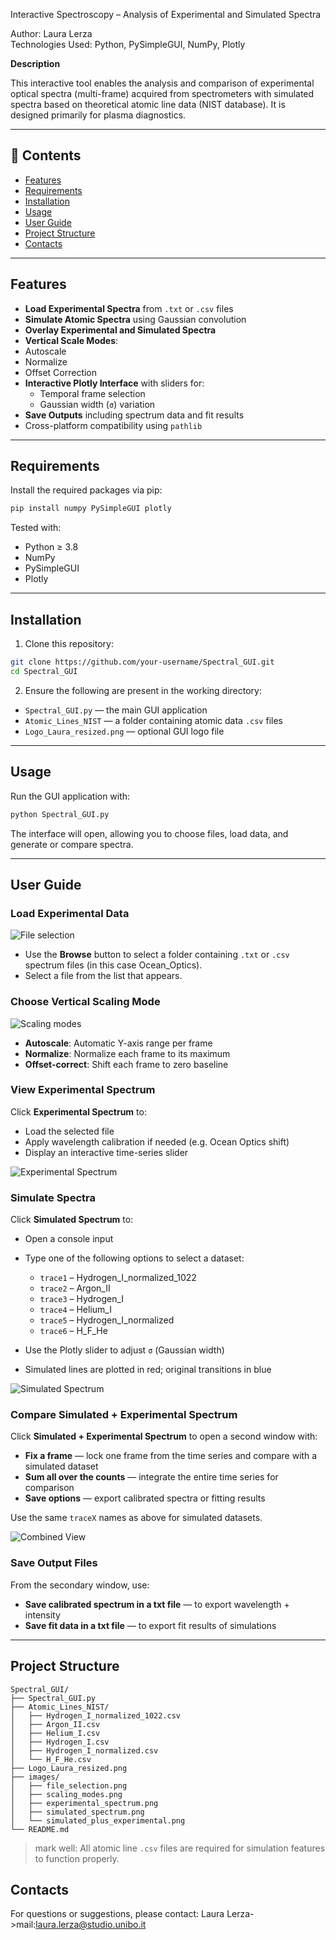 Interactive Spectroscopy – Analysis of Experimental and Simulated Spectra

Author: Laura Lerza  
Technologies Used: Python, PySimpleGUI, NumPy, Plotly  

**Description**

This interactive tool enables the analysis and comparison of experimental optical spectra (multi-frame) acquired from spectrometers with simulated spectra based on theoretical atomic line data (NIST database). It is designed primarily for plasma diagnostics.

---

## 📁 Contents

- [Features](#-features)
- [Requirements](#-requirements)
- [Installation](#-installation)
- [Usage](#-usage)
- [User Guide](#-user-guide)
- [Project Structure](#-project-structure)
- [Contacts](#-contacts)

---

## Features

- **Load Experimental Spectra** from `.txt` or `.csv` files  
- **Simulate Atomic Spectra** using Gaussian convolution  
- **Overlay Experimental and Simulated Spectra**  
-  **Vertical Scale Modes**:
  - Autoscale
  - Normalize
  - Offset Correction  
- **Interactive Plotly Interface** with sliders for:
  - Temporal frame selection
  - Gaussian width (`σ`) variation  
- **Save Outputs** including spectrum data and fit results  
- Cross-platform compatibility using `pathlib`  

---

## Requirements

Install the required packages via pip:

```bash
pip install numpy PySimpleGUI plotly
```

Tested with:

- Python ≥ 3.8  
- NumPy  
- PySimpleGUI  
- Plotly  

---

## Installation

1. Clone this repository:

```bash
git clone https://github.com/your-username/Spectral_GUI.git
cd Spectral_GUI
```

2. Ensure the following are present in the working directory:

- `Spectral_GUI.py` — the main GUI application  
- `Atomic_Lines_NIST` — a folder containing atomic data `.csv` files  
- `Logo_Laura_resized.png` — optional GUI logo file  

---

## Usage

Run the GUI application with:

```bash
python Spectral_GUI.py
```

The interface will open, allowing you to choose files, load data, and generate or compare spectra.

---

## User Guide

### Load Experimental Data

![File selection](images/file_selection.png)

- Use the **Browse** button to select a folder containing `.txt` or `.csv` spectrum files (in this case Ocean_Optics).  
- Select a file from the list that appears.
  
###  Choose Vertical Scaling Mode

![Scaling modes](images/scaling_modes.png)

- **Autoscale**: Automatic Y-axis range per frame  
- **Normalize**: Normalize each frame to its maximum  
- **Offset-correct**: Shift each frame to zero baseline  

### View Experimental Spectrum

Click **Experimental Spectrum** to:

- Load the selected file  
- Apply wavelength calibration if needed (e.g. Ocean Optics shift)  
- Display an interactive time-series slider  

![Experimental Spectrum](images/experimental_spectrum.png)

### Simulate Spectra

Click **Simulated Spectrum** to:

- Open a console input  
- Type one of the following options to select a dataset:

  - `trace1` – Hydrogen_I_normalized_1022  
  - `trace2` – Argon_II  
  - `trace3` – Hydrogen_I  
  - `trace4` – Helium_I  
  - `trace5` – Hydrogen_I_normalized  
  - `trace6` – H_F_He  

- Use the Plotly slider to adjust `σ` (Gaussian width)  
- Simulated lines are plotted in red; original transitions in blue  

![Simulated Spectrum](images/simulated_spectrum.png)

### Compare Simulated + Experimental Spectrum

Click **Simulated + Experimental Spectrum** to open a second window with:

- **Fix a frame** — lock one frame from the time series and compare with a simulated dataset  
- **Sum all over the counts** — integrate the entire time series for comparison  
- **Save options** — export calibrated spectra or fitting results  

Use the same `traceX` names as above for simulated datasets.

![Combined View](images/Isimulated_plus_experimental.png)

### Save Output Files

From the secondary window, use:

- **Save calibrated spectrum in a txt file** — to export wavelength + intensity  
- **Save fit data in a txt file** — to export fit results of simulations  

---

## Project Structure

```
Spectral_GUI/
├── Spectral_GUI.py
├── Atomic_Lines_NIST/
│   ├── Hydrogen_I_normalized_1022.csv
│   ├── Argon_II.csv
│   ├── Helium_I.csv
│   ├── Hydrogen_I.csv
│   ├── Hydrogen_I_normalized.csv
│   └── H_F_He.csv
├── Logo_Laura_resized.png
├── images/
│   ├── file_selection.png
│   ├── scaling_modes.png
│   ├── experimental_spectrum.png
│   ├── simulated_spectrum.png
│   └── simulated_plus_experimental.png
└── README.md
```
> mark well: All atomic line `.csv` files are required for simulation features to function properly.


## Contacts

For questions or suggestions, please contact: Laura Lerza->mail:laura.lerza@studio.unibo.it


